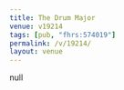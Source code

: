 ```yaml
---
title: The Drum Major
venue: v19214
tags: [pub, "fhrs:574019"]
permalink: /v/19214/
layout: venue
---
```

null